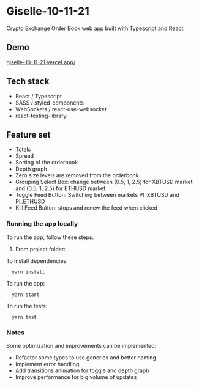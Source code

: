 # Giselle-10-11-21
Crypto Exchange Order Book web app built with Typescript and React.

## Demo
[giselle-10-11-21.vercel.app/](https://giselle-10-11-21.vercel.app/)

## Tech stack
 - React / Typescript
 - SASS / styled-components
 - WebSockets / react-use-websocket
 - react-testing-library
## Feature set
 - Totals
 - Spread
 - Sorting of the orderbook
 - Depth graph
 - Zero size levels are removed from the orderbook
 - Grouping Select Box: change between (0.5, 1, 2.5) for XBTUSD market and (0.5, 1, 2.5) for ETHUSD market
 - Toggle Feed Button: Switching between markets PI_XBTUSD and PI_ETHUSD
 - Kill Feed Button: stops and renew the feed when clicked
### Running the app locally

To run the app, follow these steps.

1. From project folder:

To install dependencies:
```shell
  yarn install
```
To run the app:

```shell
  yarn start
```

To run the tests:

```shell
  yarn test
```

### Notes
Some optimization and improvements can be implemented:

- Refactor some types to use generics and better naming
- Implement error handling
- Add transitions animation for toggle and depth graph
- Improve performance for big volume of updates
